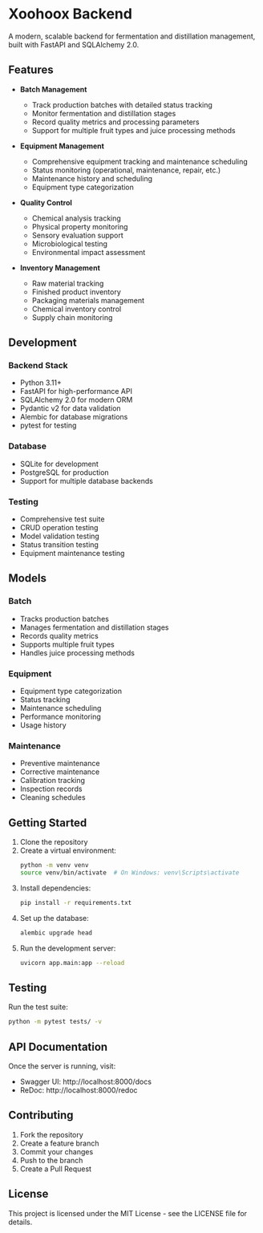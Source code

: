 # Xoohoox Backend

A modern, scalable backend for fermentation and distillation management, built with FastAPI and SQLAlchemy 2.0.

## Features

- **Batch Management**
  - Track production batches with detailed status tracking
  - Monitor fermentation and distillation stages
  - Record quality metrics and processing parameters
  - Support for multiple fruit types and juice processing methods

- **Equipment Management**
  - Comprehensive equipment tracking and maintenance scheduling
  - Status monitoring (operational, maintenance, repair, etc.)
  - Maintenance history and scheduling
  - Equipment type categorization

- **Quality Control**
  - Chemical analysis tracking
  - Physical property monitoring
  - Sensory evaluation support
  - Microbiological testing
  - Environmental impact assessment

- **Inventory Management**
  - Raw material tracking
  - Finished product inventory
  - Packaging materials management
  - Chemical inventory control
  - Supply chain monitoring

## Development

### Backend Stack
- Python 3.11+
- FastAPI for high-performance API
- SQLAlchemy 2.0 for modern ORM
- Pydantic v2 for data validation
- Alembic for database migrations
- pytest for testing

### Database
- SQLite for development
- PostgreSQL for production
- Support for multiple database backends

### Testing
- Comprehensive test suite
- CRUD operation testing
- Model validation testing
- Status transition testing
- Equipment maintenance testing

## Models

### Batch
- Tracks production batches
- Manages fermentation and distillation stages
- Records quality metrics
- Supports multiple fruit types
- Handles juice processing methods

### Equipment
- Equipment type categorization
- Status tracking
- Maintenance scheduling
- Performance monitoring
- Usage history

### Maintenance
- Preventive maintenance
- Corrective maintenance
- Calibration tracking
- Inspection records
- Cleaning schedules

## Getting Started

1. Clone the repository
2. Create a virtual environment:
   ```bash
   python -m venv venv
   source venv/bin/activate  # On Windows: venv\Scripts\activate
   ```
3. Install dependencies:
   ```bash
   pip install -r requirements.txt
   ```
4. Set up the database:
   ```bash
   alembic upgrade head
   ```
5. Run the development server:
   ```bash
   uvicorn app.main:app --reload
   ```

## Testing

Run the test suite:
```bash
python -m pytest tests/ -v
```

## API Documentation

Once the server is running, visit:
- Swagger UI: http://localhost:8000/docs
- ReDoc: http://localhost:8000/redoc

## Contributing

1. Fork the repository
2. Create a feature branch
3. Commit your changes
4. Push to the branch
5. Create a Pull Request

## License

This project is licensed under the MIT License - see the LICENSE file for details. 